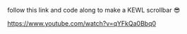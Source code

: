 follow this link and code along to make a KEWL scrollbar 😎

https://www.youtube.com/watch?v=qYFkQa0Bbq0
